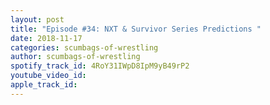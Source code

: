 ```yaml
---
layout: post
title: "Episode #34: NXT & Survivor Series Predictions "
date: 2018-11-17
categories: scumbags-of-wrestling
author: scumbags-of-wrestling
spotify_track_id: 4RoY31IWpD8IpM9yB49rP2
youtube_video_id: 
apple_track_id: 
---
```

